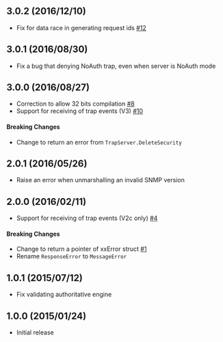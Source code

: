 ## 3.0.2 (2016/12/10)

- Fix for data race in generating request ids [#12](https://github.com/k-sone/snmpgo/pull/12)

## 3.0.1 (2016/08/30)

- Fix a bug that denying NoAuth trap, even when server is NoAuth mode

## 3.0.0 (2016/08/27)

- Correction to allow 32 bits compilation [#8](https://github.com/k-sone/snmpgo/pull/8)
- Support for receiving of trap events (V3) [#10](https://github.com/k-sone/snmpgo/pull/10)

#### Breaking Changes
- Change to return an error from `TrapServer.DeleteSecurity`

## 2.0.1 (2016/05/26)

- Raise an error when unmarshalling an invalid SNMP version

## 2.0.0 (2016/02/11)

- Support for receiving of trap events (V2c only) [#4](https://github.com/k-sone/snmpgo/pull/4)

#### Breaking Changes

- Change to return a pointer of xxError struct [#1](https://github.com/k-sone/snmpgo/pull/1)
- Rename `ResponseError` to `MessageError`

## 1.0.1 (2015/07/12)

- Fix validating authoritative engine

## 1.0.0 (2015/01/24)

- Initial release
